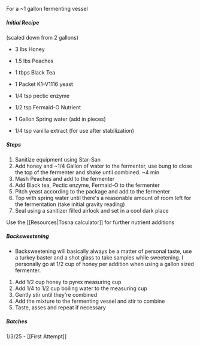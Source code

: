 For a ~1 gallon fermenting vessel
##### Initial Recipe
(scaled down from 2 gallons)
 - 3 lbs Honey
 - 1.5 lbs Peaches 
 - 1 tbps Black Tea
 - 1 Packet K1-V1116 yeast
 - 1/4 tsp pectic enzyme
 - 1/2 tsp Fermaid-O Nutrient
 - 1 Gallon Spring water (add in pieces)
 
 - 1/4 tsp vanilla extract (for use after stabilization)

##### Steps
1. Sanitize equipment using Star-San
2. Add honey and ~1/4 Gallon of water to the fermenter, use bung to close the top of the fermenter and shake until combined. ~4 min
3. Mash Peaches and add to the fermenter
5. Add Black tea, Pectic enzyme, Fermaid-O to the fermenter
6. Pitch yeast according to the package and add to the fermenter
7. Top with spring water until there's a reasonable amount of room left for the fermentation (take initial gravity reading)
8. Seal using a sanitizer filled airlock and set in a cool dark place

Use the [[Resources|Tosna calculator]] for further nutrient additions

##### Backsweetening
 - Backsweetening will basically always be a matter of personal taste, use a turkey baster and a shot glass to take samples while sweetening. I personally go at 1/2 cup of honey per addition when using a gallon sized fermenter.

1. Add 1/2 cup honey to pyrex measuring cup
2. Add 1/4 to 1/2 cup boiling water to the measuring cup
3. Gently stir until they're combined
4. Add the mixture to the fermenting vessel and stir to combine
5. Taste, asses and repeat if necessary

##### Batches
1/3/25 - [[First Attempt]] 
